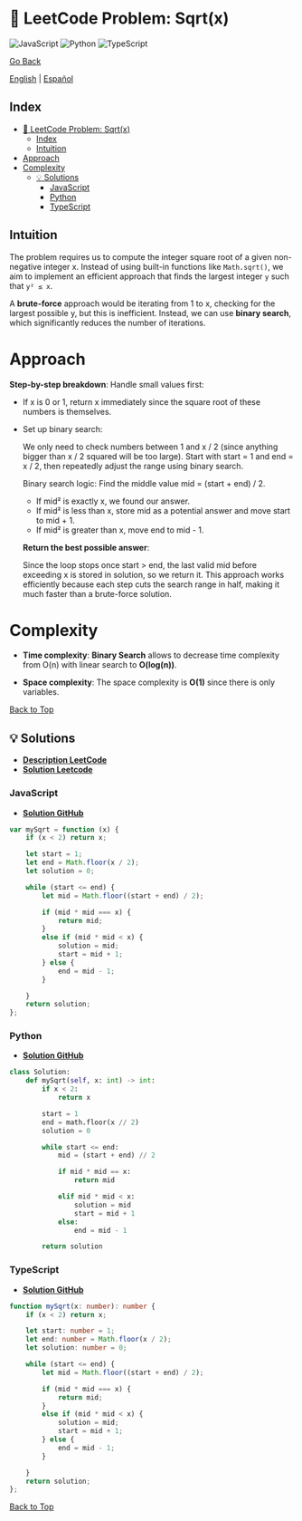 # 🤔 LeetCode Problem: Sqrt(x)

![JavaScript](https://img.shields.io/badge/JavaScript-F7DF1E?logo=javascript&logoColor=black)
![Python](https://img.shields.io/badge/Python-3776AB?logo=python&logoColor=white)
![TypeScript](https://img.shields.io/badge/TypeScript-3178C6?logo=typescript&logoColor=white)

[Go Back](../README.md)

[English](./69.Sqrt(x).md) | [Español](./69.Sqrt(x)-es.md)

## Index

- [🤔 LeetCode Problem: Sqrt(x)](#-leetcode-problem-sqrtx)
  - [Index](#index)
  - [Intuition](#intuition)
- [Approach](#approach)
- [Complexity](#complexity)
  - [💡 Solutions](#-solutions)
    - [JavaScript](#javascript)
    - [Python](#python)
    - [TypeScript](#typescript)

## Intuition

The problem requires us to compute the integer square root of a given non-negative integer x. Instead of using built-in functions like `Math.sqrt()`, we aim to implement an efficient approach that finds the largest integer `y` such that `y² ≤ x`.

A **brute-force** approach would be iterating from 1 to x, checking for the largest possible y, but this is inefficient. Instead, we can use **binary search**, which significantly reduces the number of iterations.

# Approach

**Step-by-step breakdown**:
Handle small values first:

- If x is 0 or 1, return x immediately since the square root of these numbers is themselves.

- Set up binary search:

    We only need to check numbers between 1 and x / 2 (since anything   bigger than x / 2 squared will be too large).
    Start with start = 1 and end = x / 2, then repeatedly adjust the    range using binary search.

    Binary search logic:
    Find the middle value mid = (start + end) / 2.

    - If mid² is exactly x, we found our answer.
    - If mid² is less than x, store mid as a potential answer and move    start to mid + 1.
    - If mid² is greater than x, move end to mid - 1.

    **Return the best possible answer**:

    Since the loop stops once start > end, the last valid mid before    exceeding x is stored in solution, so we return it.
    This approach works efficiently because each step cuts the search   range in half, making it much faster than a brute-force solution.

# Complexity

- **Time complexity**:
**Binary Search** allows to decrease time complexity from O(n) with linear search to **O(log(n))**.

- **Space complexity**:
The space complexity is **O(1)** since there is only variables.

[Back to Top](#index)

## 💡 Solutions

- **[Description LeetCode](https://leetcode.com/problems/sqrtx/description/)**
- **[Solution Leetcode](https://leetcode.com/problems/sqrtx/solutions/6539298/solution-by-danielpaez-dev-tl9e/)**

### JavaScript

- **[Solution GitHub](../solutions/JavaScript/69.Sqrt(x).js)**

```javascript
var mySqrt = function (x) {
    if (x < 2) return x;

    let start = 1;
    let end = Math.floor(x / 2);
    let solution = 0;

    while (start <= end) {
        let mid = Math.floor((start + end) / 2);

        if (mid * mid === x) {
            return mid;
        }
        else if (mid * mid < x) {
            solution = mid;
            start = mid + 1;
        } else {
            end = mid - 1;
        }

    }
    return solution;
};
```

### Python

- **[Solution GitHub](../solutions/Python/69.Sqrt(x).py)**

```python
class Solution:
    def mySqrt(self, x: int) -> int:
        if x < 2:
            return x

        start = 1
        end = math.floor(x // 2)
        solution = 0

        while start <= end:
            mid = (start + end) // 2

            if mid * mid == x:
                return mid

            elif mid * mid < x:
                solution = mid
                start = mid + 1
            else:
                end = mid - 1

        return solution
```

### TypeScript

- **[Solution GitHub](../solutions/TypeScript/69.Sqrt(x).ts)**

```typescript
function mySqrt(x: number): number {
    if (x < 2) return x;

    let start: number = 1;
    let end: number = Math.floor(x / 2);
    let solution: number = 0;

    while (start <= end) {
        let mid = Math.floor((start + end) / 2);

        if (mid * mid === x) {
            return mid;
        }
        else if (mid * mid < x) {
            solution = mid;
            start = mid + 1;
        } else {
            end = mid - 1;
        }

    }
    return solution;
};
```

[Back to Top](#index)
